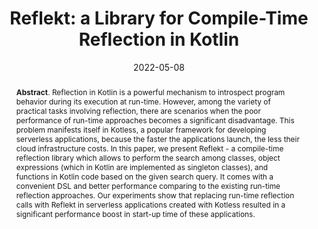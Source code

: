 ---
title: "Reflekt: a Library for Compile-Time Reflection in Kotlin"
authors: '<i>Anastasiia Birillo, Elena Lyulina, Maria Malysheva, Vladislav Tankov, and Timofey Bryksin</i>'
status: "accepted"
collection: publications
permalink: /publication/2022-05-08-reflekt
date: 2022-05-08
venue: "<b>ICSE'22</b>"
pdf: 'https://arxiv.org/abs/2202.06033'
tool: 'https://github.com/JetBrains-Research/reflekt'
abstract: "<p><b>Abstract</b>. Reflection in Kotlin is a powerful mechanism to introspect program behavior during its execution at run-time. However, among the variety of practical tasks involving reflection, there are scenarios when the poor performance of run-time approaches becomes a significant disadvantage. This problem manifests itself in Kotless, a popular framework for developing serverless applications, because the faster the applications launch, the less their cloud infrastructure costs. In this paper, we present Reflekt - a compile-time reflection library which allows to perform the search among classes, object expressions (which in Kotlin are implemented as singleton classes), and functions in Kotlin code based on the given search query. It comes with a convenient DSL and better performance comparing to the existing run-time reflection approaches. Our experiments show that replacing run-time reflection calls with Reflekt in serverless applications created with Kotless resulted in a significant performance boost in start-up time of these applications.</p>"
---